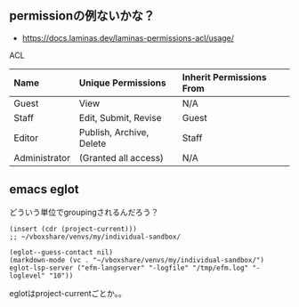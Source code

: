 ## permissionの例ないかな？

- https://docs.laminas.dev/laminas-permissions-acl/usage/

ACL

| Name  | Unique Permissions  | Inherit Permissions From |
| :--- | :--- | :--- |
| Guest  | View  | N/A |
| Staff  | Edit, Submit, Revise  | Guest |
| Editor  | Publish, Archive, Delete  | Staff |
| Administrator  | (Granted all access)  | N/A |


## emacs eglot

どういう単位でgroupingされるんだろう？

```
(insert (cdr (project-current)))
;; ~/vboxshare/venvs/my/individual-sandbox/

(eglot--guess-contact nil)
(markdown-mode (vc . "~/vboxshare/venvs/my/individual-sandbox/") eglot-lsp-server ("efm-langserver" "-logfile" "/tmp/efm.log" "-loglevel" "10"))
```

eglotはproject-currentごとか。。

